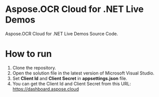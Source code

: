 # Aspose.OCR Cloud for .NET Live Demos

Aspose.OCR Cloud for .NET Live Demos Source Code.
 
# How to run
 
 1. Clone the repository.
 2. Open the solution file in the latest version of Microsoft Visual Studio.
 3. Set **Client Id** and **Client Secret** in **appsettings.json** file.
 4. You can get the Client Id and Client Secret from this URL: https://dashboard.aspose.cloud
